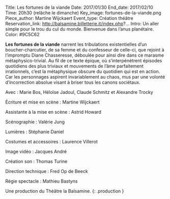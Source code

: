 Title: Les fortunes de la viande
Date: 2017/01/30
End_date: 2017/02/10
Time: 20h30 (relâche le dimanche)
Key_image: fortunes-de-la-viande.png 
Piece_author: Martine Wijckaert
Event_type: Création théâtre
Reservation_link: http://balsamine.billetterie.it/index.php?...
Intro: Un aller simple pour le trou du cul du monde. Bienvenue dans l’anus planétaire.
Color: #9C5C62


**Les fortunes de la viande** narrent les tribulations existentielles d’un boucher-charcutier, de sa femme et du confesseur de celle-ci, que rejoint à l’impromptu Diane Chasseresse, déboulée pour ainsi dire dans ce marasme métaphysico-trivial. Au fil de ce texte épique, où s’interpénètrent épisodes quotidiens des plus triviaux et mouvements de l’âme parfaitement irrationnels, c’est la métaphysique obscure du quotidien qui est en action. Car les personnages aspirent invariablement au chaos, mus par une volonté d’incorrection absolue visant à briser tous les canons sociétaux.


Avec
:   Marie Bos, Héloïse Jadoul, Claude Schmitz et Alexandre Trocky

Écriture et mise en scène
:   Martine Wijckaert

Assistante à la mise en scène
:   Astrid Howard

Scénographie
:   Valérie Jung

Lumières
:   Stéphanie Daniel

Costumes et accessoires
:   Laurence Villerot

Image vidéo
:   Jacques André

Création son
:   Thomas Turine

Direction technique
:   Fred Op de Beeck

Régie spectacle
:   Mathieu Bastyns

Une production du Théâtre la Balsamine.
{: .production }

